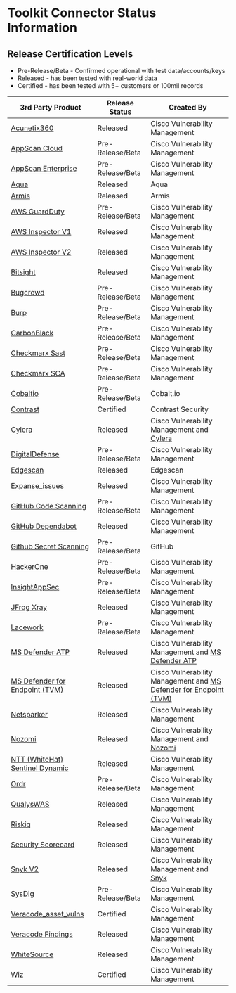 # Toolkit Connector Status Information

## Release Certification Levels

- Pre-Release/Beta - Confirmed operational with test data/accounts/keys
- Released - has been tested with real-world data
- Certified - has been tested with 5+ customers or 100mil records




| 3rd Party Product | Release Status | Created By |
| --- | --- | --- |
| [Acunetix360](connectors/acunetix360/readme.md) | Released | Cisco Vulnerability Management |
| [AppScan Cloud](connectors/appscan_cloud/readme.md) | Pre-Release/Beta | Cisco Vulnerability Management |
| [AppScan Enterprise](connectors/appscan_enterprise/readme.md) | Pre-Release/Beta | Cisco Vulnerability Management |
| [Aqua](connectors/aqua/readme.md) | Released | Aqua |
| [Armis](connectors/armis/readme.md) | Released | Armis |
| [AWS GuardDuty](connectors/aws_guardduty/ReadME.md) | Pre-Release/Beta | Cisco Vulnerability Management |
| [AWS Inspector V1](connectors/aws_inspector/readme.md) | Released | Cisco Vulnerability Management |
| [AWS Inspector V2](connectors/aws_inspector2/readme.md) | Released | Cisco Vulnerability Management |
| [Bitsight](connectors/digital_footprint/bitsight/README.md) | Released | Cisco Vulnerability Management |
| [Bugcrowd](connectors/bugcrowd/readme.md) | Pre-Release/Beta | Cisco Vulnerability Management |
| [Burp](connectors/burp/readme.md) | Pre-Release/Beta | Cisco Vulnerability Management |
| [CarbonBlack](connectors/carbon_black/readme.md) | Pre-Release/Beta | Cisco Vulnerability Management |
| [Checkmarx Sast](connectors/checkmarx_sast/README.md) | Pre-Release/Beta | Cisco Vulnerability Management |
| [Checkmarx SCA](connectors/checkmarx_sca/readme.md) | Pre-Release/Beta | Cisco Vulnerability Management |
| [Cobaltio](connectors/cobaltio/readme.md) | Pre-Release/Beta | Cobalt.io |
| [Contrast](connectors/contrast/readme.md) | Certified | Contrast Security |
| [Cylera](connectors/cylera/readme.md) | Released | Cisco Vulnerability Management and [Cylera](https://www.cylera.com/) |
| [DigitalDefense](connectors/digital_defense/readme.md) | Pre-Release/Beta | Cisco Vulnerability Management |
| [Edgescan](connectors/edgescan/README.md) | Released | Edgescan |
| [Expanse_issues](connectors/digital_footprint/expanse_issues/README.md) | Released | Cisco Vulnerability Management | 
| [GitHub Code Scanning](connectors/github_code_scanning/readme.md) | Pre-Release/Beta | Cisco Vulnerability Management |
| [GitHub Dependabot](connectors/github_dependabot/readme.md) | Released | Cisco Vulnerability Management |
| [Github Secret Scanning](connectors/github_secret_scanning/readme.md) | Pre-Release/Beta | GitHub |
| [HackerOne](connectors/hackerone/readme.md) | Pre-Release/Beta | Cisco Vulnerability Management |
| [InsightAppSec](connectors/insight_appsec/readme.md) | Pre-Release/Beta | Cisco Vulnerability Management |
| [JFrog Xray](connectors/jfrog/readme.md) | Released | Cisco Vulnerability Management |
| [Lacework](connectors/lacework/readme.md) | Pre-Release/Beta | Cisco Vulnerability Management |
| [MS Defender ATP](connectors/ms_defender_atp/readme.md) | Released | Cisco Vulnerability Management and [MS Defender ATP](https://securitycenter.windows.com/) |
| [MS Defender for Endpoint (TVM)](connectors/ms_defender_tvm/readme.md) | Released | Cisco Vulnerability Management and [MS Defender for Endpoint (TVM) ](https://securitycenter.windows.com/) |
| [Netsparker](connectors/netsparker/readme.md) | Released | Cisco Vulnerability Management |
| [Nozomi](connectors/nozomi/ReadME.md) | Released | Cisco Vulnerability Management and [Nozomi](https://www.nozominetworks.com/) |
| [NTT (WhiteHat) Sentinel Dynamic](connectors/ntt_sentinel_dynamic/README.md) | Released | Cisco Vulnerability Management |
| [Ordr](connectors/ordr/readme.md) | Pre-Release/Beta | Cisco Vulnerability Management |
| [QualysWAS](connectors/qualys_was/README.md) | Released | Cisco Vulnerability Management |
| [Riskiq](connectors/digital_footprint/riskiq/README.md) | Released | Cisco Vulnerability Management |
| [Security Scorecard](connectors/digital_footprint/security_scorecard/README.md) | Released | Cisco Vulnerability Management |
| [Snyk V2](connectors/snyk_v2/readme.md) | Released | Cisco Vulnerability Management and [Snyk](https://snyk.io/) |
| [SysDig](connectors/sysdig/readme.md) | Pre-Release/Beta | Cisco Vulnerability Management |
| [Veracode_asset_vulns](connectors/veracode_asset_vulns/readme.md) | Certified | Cisco Vulnerability Management |
| [Veracode Findings](connectors/veracode_findings/readme.md) | Released | Cisco Vulnerability Management |
| [WhiteSource](connectors/whitesource/readme.md) | Released | Cisco Vulnerability Management |
| [Wiz](connectors/wiz/readme.md) | Certified | Cisco Vulnerability Management |
